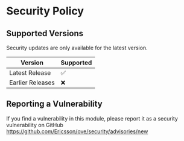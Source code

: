 # Security Policy

## Supported Versions

Security updates are only available for the latest version.

|     Version        | Supported          |
| ------------------ | ------------------ |
| Latest Release     | :white_check_mark: |
| Earlier Releases   | :x:                |

## Reporting a Vulnerability

If you find a vulnerability in this module, please report it as a security
vulnerability on GitHub
https://github.com/Ericsson/ove/security/advisories/new
